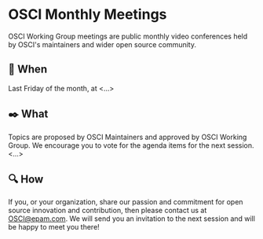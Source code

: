 # OSCI Monthly Meetings

OSCI Working Group meetings are public monthly video conferences held by OSCI's maintainers and wider open source community. 

## 📅 When

Last Friday of the month, at <...>

## ✒️ What

Topics are proposed by OSCI Maintainers and approved by OSCI Working Group. 
We encourage you to vote for the agenda items for the next session. <...>

## 🔍 How

If you, or your organization, share our passion and commitment for open source innovation and contribution, then please contact us at OSCI@epam.com.
We will send you an invitation to the next session and will be happy to meet you there!

